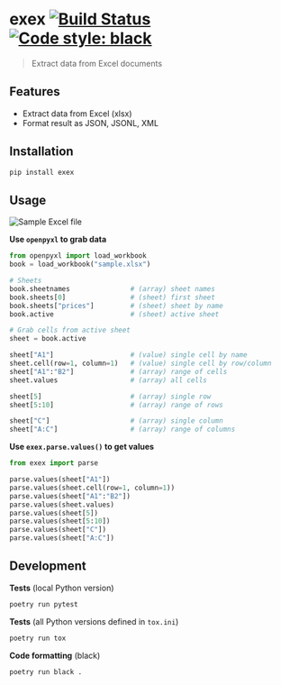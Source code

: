 # exex [![Build Status](https://travis-ci.org/vikpe/python-package-starter.svg?branch=master)](https://travis-ci.org/vikpe/python-package-starter) [![Code style: black](https://img.shields.io/badge/code%20style-black-000000.svg)](https://github.com/psf/black)
> Extract data from Excel documents

## Features
* Extract data from Excel (xlsx)
* Format result as JSON, JSONL, XML

## Installation
```sh
pip install exex
```

## Usage

![Sample Excel file](https://raw.githubusercontent.com/vikpe/exex/master/docs/sample_xlsx.png "Sample Excel file")

**Use `openpyxl` to grab data**
```python
from openpyxl import load_workbook
book = load_workbook("sample.xlsx")

# Sheets
book.sheetnames               # (array) sheet names
book.sheets[0]                # (sheet) first sheet
book.sheets["prices"]         # (sheet) sheet by name
book.active                   # (sheet) active sheet

# Grab cells from active sheet
sheet = book.active

sheet["A1"]                   # (value) single cell by name
sheet.cell(row=1, column=1)   # (value) single cell by row/column
sheet["A1":"B2"]              # (array) range of cells
sheet.values                  # (array) all cells

sheet[5]                      # (array) single row
sheet[5:10]                   # (array) range of rows

sheet["C"]                    # (array) single column
sheet["A:C"]                  # (array) range of columns
```

**Use `exex.parse.values()` to get values**
```python
from exex import parse

parse.values(sheet["A1"])                   
parse.values(sheet.cell(row=1, column=1))   
parse.values(sheet["A1":"B2"])              
parse.values(sheet.values)                  
parse.values(sheet[5])                      
parse.values(sheet[5:10])                   
parse.values(sheet["C"])                    
parse.values(sheet["A:C"])                  
```

## Development

**Tests** (local Python version)
```sh
poetry run pytest
```

**Tests** (all Python versions defined in `tox.ini`)
```sh
poetry run tox
```

**Code formatting** (black)
```sh
poetry run black .
```
